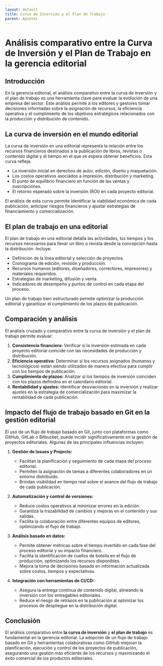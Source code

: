 ```yaml
---
layout: default
title: Curva de Inversión y el Plan de Trabajo
parent: Apuntes
---
```


# Análisis comparativo entre la Curva de Inversión y el Plan de Trabajo en la gerencia editorial

## Introducción
En la gerencia editorial, el análisis comparativo entre la curva de inversión y el plan de trabajo es una herramienta clave para evaluar la evolución de una empresa del sector. Este análisis permite a los editores y gestores tomar decisiones informadas sobre la asignación de recursos, la eficiencia operativa y el cumplimiento de los objetivos estratégicos relacionados con la producción y distribución de contenido.

## La curva de inversión en el mundo editorial
La curva de inversión en una editorial representa la relación entre los recursos financieros destinados a la publicación de libros, revistas o contenido digital y el tiempo en el que se espera obtener beneficios. Esta curva refleja:
- La inversión inicial en derechos de autor, edición, diseño y maquetación.
- Los costos operativos asociados a impresión, distribución y marketing.
- El punto de equilibrio financiero en función de las ventas y suscripciones.
- El retorno esperado sobre la inversión (ROI) en cada proyecto editorial.

El análisis de esta curva permite identificar la viabilidad económica de cada publicación, anticipar riesgos financieros y ajustar estrategias de financiamiento y comercialización.

## El plan de trabajo en una editorial
El plan de trabajo en una editorial detalla las actividades, los tiempos y los recursos necesarios para llevar un libro o revista desde la concepción hasta la distribución. Incluye:
- Definición de la línea editorial y selección de proyectos.
- Cronograma de edición, revisión y producción.
- Recursos humanos (editores, diseñadores, correctores, impresores) y materiales requeridos.
- Estrategias de marketing, difusión y venta.
- Indicadores de desempeño y puntos de control en cada etapa del proceso.

Un plan de trabajo bien estructurado permite optimizar la producción editorial y garantizar el cumplimiento de los plazos de publicación.

## Comparación y análisis
El análisis cruzado y comparativo entre la curva de inversión y el plan de trabajo permite evaluar:
1. **Consistencia financiera:** Verificar si la inversión estimada en cada proyecto editorial coincide con las necesidades de producción y distribución.
2. **Eficiencia operativa:** Determinar si los recursos asignados (humanos y tecnológicos) están siendo utilizados de manera efectiva para cumplir con los tiempos de publicación.
3. **Cumplimiento de plazos:** Analizar si los tiempos de inversión coinciden con los plazos definidos en el calendario editorial.
4. **Rentabilidad y ajustes:** Identificar desviaciones en la inversión y realizar ajustes en la estrategia de comercialización para maximizar la rentabilidad de cada publicación.

## Impacto del flujo de trabajo basado en Git en la gestión editorial
El uso de un flujo de trabajo basado en Git, junto con plataformas como GitHub, GitLab o Bitbucket, puede incidir significativamente en la gestión de proyectos editoriales. Algunas de las principales influencias incluyen:

1. **Gestión de Issues y Projects:**
   - Facilitan la planificación y seguimiento de cada etapa del proceso editorial.
   - Permiten la asignación de tareas a diferentes colaboradores en un entorno distribuido.
   - Brindan visibilidad en tiempo real sobre el avance del flujo de trabajo de cada publicación.

2. **Automatización y control de versiones:**
   - Reduce costos operativos al minimizar errores en la edición.
   - Garantiza la trazabilidad de cambios y mejoras en el contenido y sus salidas.
   - Facilita la colaboración entre diferentes equipos de editores, optimizando el flujo de trabajo.

3. **Análisis basado en datos:**
   - Permite obtener métricas sobre el tiempo invertido en cada fase del proceso editorial y su impacto financiero.
   - Facilita la identificación de cuellos de botella en el flujo de producción, optimizando los recursos disponibles.
   - Mejora la toma de decisiones basada en información actualizada sobre costos, tiempos y expectativas.

4. **Integración con herramientas de CI/CD:**
   - Asegura la entrega continua de contenido digital, alineando la inversión con los entregables editoriales.
   - Reduce el riesgo de retrasos en la publicación al optimizar los procesos de despliegue en la distribución digital.

## Conclusión
El análisis comparativo entre **la curva de inversión** y **el plan de trabajo** es fundamental en la gerencia editorial. La adopción de un flujo de trabajo basado en Git y herramientas colaborativas como GitHub mejoran la planificación, ejecución y control de los proyectos de publicación, asegurando una gestión más eficiente de los recursos y maximizando el éxito comercial de los productos editoriales.
